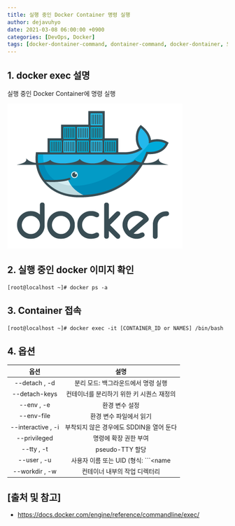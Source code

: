 ```yaml
---
title: 실행 중인 Docker Container 명령 실행
author: dejavuhyo
date: 2021-03-08 06:00:00 +0900
categories: [DevOps, Docker]
tags: [docker-dontainer-command, dontainer-command, docker-dontainer, 도커-컨테이너-명령, 컨테이너-명령, 도커-컨테이너]
---
```


## 1. docker exec 설명
실행 중인 Docker Container에 명령 실행

![docker](/assets/img/2021-03-08-docker-container-command/docker.png)

## 2. 실행 중인 docker 이미지 확인

```shell
[root@localhost ~]# docker ps -a
```

## 3. Container 접속

```shell
[root@localhost ~]# docker exec -it [CONTAINER_ID or NAMES] /bin/bash
```

## 4. 옵션

| 옵션 | 설명 |
|:---:|:---:|
| --detach , -d | 분리 모드: 백그라운드에서 명령 실행 |
| --detach-keys | 컨테이너를 분리하기 위한 키 시퀀스 재정의 |
| --env , -e | 환경 변수 설정 |
| --env-file | 환경 변수 파일에서 읽기 |
| --interactive , -i | 부착되지 않은 경우에도 SDDIN을 열어 둔다 |
| --privileged | 명령에 확장 권한 부여 |
| --tty , -t | pseudo-TTY 할당 |
| --user , -u | 사용자 이름 또는 UID (형식: ```<name|uid>[:<group|gid>])``` |
| --workdir , -w | 컨테이너 내부의 작업 디렉터리 |

## [출처 및 참고]
* <https://docs.docker.com/engine/reference/commandline/exec/>
